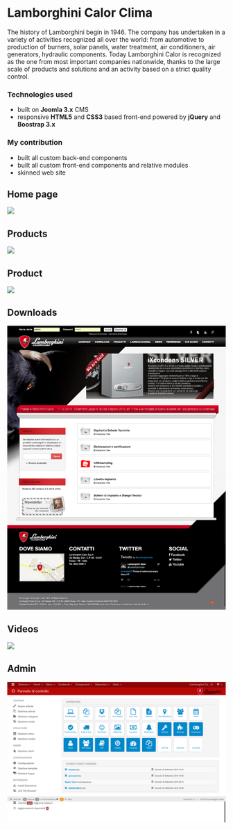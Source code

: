 # Lamborghini Calor Clima

The history of Lamborghini begin in 1946. The company has undertaken in a variety of activities recognized all over the world: from automotive to production of burners, solar panels, water treatment, air conditioners, air generators, hydraulic components. Today Lamborghini Calor is recognized as the one from most important companies nationwide, thanks to the large scale of products and solutions and an activity based on a strict quality control.

### Technologies used
* built on **Joomla 3.x** CMS
* responsive **HTML5** and **CSS3** based front-end powered by **jQuery** and **Boostrap 3.x**

### My contribution
* built all custom back-end components
* built all custom front-end components and relative modules
* skinned web site

## Home page

![](home.png)

## Products
![](products.png)

## Product
![](product.png)

## Downloads
![](downloads.png)

## Videos
![](videos.png)

## Admin
![](admin.png)
